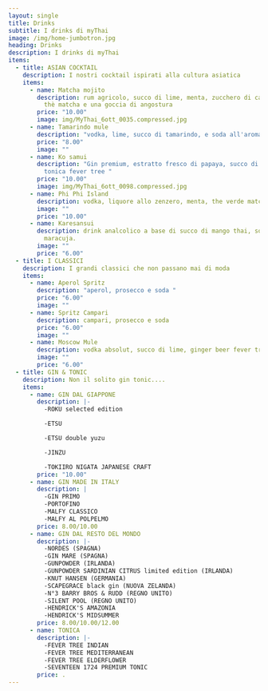 ```yaml
---
layout: single
title: Drinks
subtitle: I drinks di myThai
image: /img/home-jumbotron.jpg
heading: Drinks
description: I drinks di myThai
items:
  - title: ASIAN COCKTAIL
    description: I nostri cocktail ispirati alla cultura asiatica
    items:
      - name: Matcha mojito
        description: rum agricolo, succo di lime, menta, zucchero di canna, polvere di
          thè matcha e una goccia di angostura
        price: "10.00"
        image: img/MyThai_6ott_0035.compressed.jpg
      - name: Tamarindo mule
        description: "vodka, lime, succo di tamarindo, e soda all'aroma di limone "
        price: "8.00"
        image: ""
      - name: Ko samui
        description: "Gin premium, estratto fresco di papaya, succo di lime, menta,
          tonica fever tree "
        price: "10.00"
        image: img/MyThai_6ott_0098.compressed.jpg
      - name: Phi Phi Island
        description: vodka, liquore allo zenzero, menta, the verde matcha al gusto yuzu
        image: ""
        price: "10.00"
      - name: Karesansui
        description: drink analcolico a base di succo di mango thai, soda all'ananas e
          maracuja.
        image: ""
        price: "6.00"
  - title: I CLASSICI
    description: I grandi classici che non passano mai di moda
    items:
      - name: Aperol Spritz
        description: "aperol, prosecco e soda "
        price: "6.00"
        image: ""
      - name: Spritz Campari
        description: campari, prosecco e soda
        price: "6.00"
        image: ""
      - name: Moscow Mule
        description: vodka absolut, succo di lime, ginger beer fever tree
        image: ""
        price: "6.00"
  - title: GIN & TONIC
    description: Non il solito gin tonic....
    items:
      - name: GIN DAL GIAPPONE
        description: |-
          -ROKU selected edition

          -ETSU

          -ETSU double yuzu

          -JINZU

          -TOKIIRO NIGATA JAPANESE CRAFT
        price: "10.00"
      - name: GIN MADE IN ITALY
        description: |
          -GIN PRIMO
          -PORTOFINO
          -MALFY CLASSICO
          -MALFY AL POLPELMO 
        price: 8.00/10.00
      - name: GIN DAL RESTO DEL MONDO
        description: |-
          -NORDES (SPAGNA)
          -GIN MARE (SPAGNA)
          -GUNPOWDER (IRLANDA)
          -GUNPOWDER SARDINIAN CITRUS limited edition (IRLANDA)
          -KNUT HANSEN (GERMANIA)
          -SCAPEGRACE black gin (NUOVA ZELANDA)
          -N°3 BARRY BROS & RUDD (REGNO UNITO)
          -SILENT POOL (REGNO UNITO)
          -HENDRICK'S AMAZONIA
          -HENDRICK'S MIDSUMMER
        price: 8.00/10.00/12.00
      - name: TONICA
        description: |-
          -FEVER TREE INDIAN
          -FEVER TREE MEDITERRANEAN 
          -FEVER TREE ELDERFLOWER
          -SEVENTEEN 1724 PREMIUM TONIC
        price: .
---
```


